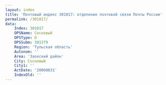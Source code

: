 ```yaml
---
layout: index
title: 'Почтовый индекс 301017: отделение почтовой связи Почты России'
permalink: /301017/
data:
    Index: 301017
    OPSName: Сосновый
    OPSType: О
    OPSSubm: 301379
    Region: 'Тульская область'
    Autonom: ''
    Area: 'Заокский район'
    City: Сосновый
    City1: ''
    ActDate: '20060831'
    IndexOld: ''
---
```

